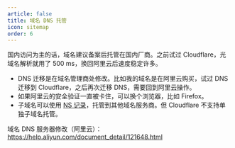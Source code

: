 ```yaml
---
article: false
title: 域名 DNS 托管
icon: sitemap
order: 6
---
```


国内访问为主的话，域名建议备案后托管在国内厂商。之前试过 Cloudflare，光域名解析就用了 500 ms，换回阿里云后速度稳定许多。

- DNS 迁移是在域名管理商处修改。比如我的域名是在阿里云购买，试过 DNS 迁移到 Cloudflare，之后再次迁移 DNS，需要回到阿里云操作。
- 如果阿里云的安全验证一直被卡住，可以换个浏览器，比如 Firefox。
- 子域名可以使用 [NS 记录](https://help.aliyun.com/document_detail/29725.html?#h2-ns-7)，托管到其他域名服务商。但 Cloudflare 不支持单独子域名托管。

域名 DNS 服务器修改（阿里云）：<https://help.aliyun.com/document_detail/121648.html>
